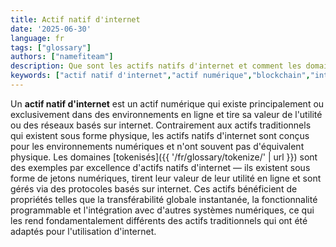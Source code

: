 ```yaml
---
title: Actif natif d'internet
date: '2025-06-30'
language: fr
tags: ["glossary"]
authors: ["namefiteam"]
description: Que sont les actifs natifs d'internet et comment les domaines s'inscrivent-ils dans cette catégorie ?
keywords: ["actif natif d'internet","actif numérique","blockchain","internet natif","domaines tokenisés"]
---
```



Un **actif natif d'internet** est un actif numérique qui existe principalement ou exclusivement dans des environnements en ligne et tire sa valeur de l'utilité ou des réseaux basés sur internet. Contrairement aux actifs traditionnels qui existent sous forme physique, les actifs natifs d'internet sont conçus pour les environnements numériques et n'ont souvent pas d'équivalent physique. Les domaines [tokenisés]({{ '/fr/glossary/tokenize/' | url }}) sont des exemples par excellence d'actifs natifs d'internet — ils existent sous forme de jetons numériques, tirent leur valeur de leur utilité en ligne et sont gérés via des protocoles basés sur internet. Ces actifs bénéficient de propriétés telles que la transférabilité globale instantanée, la fonctionnalité programmable et l'intégration avec d'autres systèmes numériques, ce qui les rend fondamentalement différents des actifs traditionnels qui ont été adaptés pour l'utilisation d'internet.